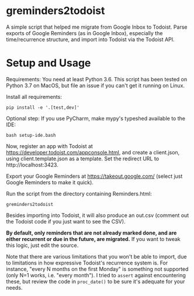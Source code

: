 # greminders2todoist

A simple script that helped me migrate from Google Inbox to Todoist.  Parse exports of Google Reminders (as in Google Inbox), especially the time/recurrence structure, and import into Todoist via the Todoist API.

# Setup and Usage

Requirements: You need at least Python 3.6.  This script has been tested on Python 3.7 on MacOS, but file an issue if you can't get it running on Linux.

Install all requirements:

    pip install -e '.[test,dev]'

Optional step: If you use PyCharm, make mypy's typeshed available to the IDE:

    bash setup-ide.bash

Now, register an app with Todoist at https://developer.todoist.com/appconsole.html, and create a client.json, using client.template.json as a template. Set the redirect
URL to http://localhost:3423.

Export your Google Reminders at https://takeout.google.com/ (select just Google Reminders to make it quick).

Run the script from the directory containing Reminders.html:

    greminders2todoist

Besides importing into Todoist, it will also produce an out.csv (comment out the Todoist code if you just want to see the CSV).

**By default, only reminders that are not already marked done, and are either recurrent or due in the future, are migrated.** If you want to tweak this logic, just edit the source.

Note that there are various limitations that you won't be able to import, due to limitations in how expressive Todoist's recurrence system is. For instance, "every N months on the first Monday" is something not supported (only N=1 works, i.e. "every month"). I tried to `assert` against encountering these, but review the code in `proc_date()` to be sure it's adequate for your needs.
